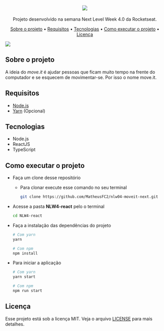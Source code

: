<h1 align="center"><img src="./img/logo.png" /></h1>

<p align="center">Projeto desenvolvido na semana Next Level Week 4.0 da Rocketseat.</p>

<p align="center">
  <a href="#sobre-o-projeto">Sobre o projeto</a> &#x2022;
  <a href="#requisitos">Requisitos</a> &#x2022;
  <a href="#tecnologias">Tecnologias</a> &#x2022;
  <a href="#como-executar-o-projeto">Como executar o projeto</a> &#x2022;
  <a href="#licenca">Licença</a>
</p>

<img align="center" src="./img/background.png" />

<h2 id="sobre-o-projeto">Sobre o projeto</h2>

A ideia do *move.it* é ajudar pessoas que ficam muito tempo na frente do computador e se esquecem de movimentar-se. Por isso o nome move.it.

<h2 id="requisitos">Requisitos</h2>

- <a href="https://nodejs.org">Node.js</a>
- <a href="https://classic.yarnpkg.com">Yarn</a> (Opcional)

<h2 id="tecnologias">Tecnologias</h2>

- Node.js
- ReactJS
- TypeScript

<h2 id="como-executar-o-projeto">Como executar o projeto</h2>

- Faça um clone desse repositório

  - Para clonar execute esse comando no seu terminal

    ```bash
    git clone https://github.com/MatheusFC2/nlw04-moveit-next.git
    ```

- Acesse a pasta **NLW4-react** pelo o terminal

  ```bash
  cd NLW4-react
  ```
- Faça a instalação das dependências do projeto

  ```bash
  # Com yarn
  yarn

  # Com npm
  npm install
  ```
- Para iniciar a aplicação

  ```bash
  # Com yarn
  yarn start

  # Com npm
  npm run start
  ```

<h2 id="licenca">Licença</h2>

Esse projeto está sob a licença MIT. Veja o arquivo <a href="./LICENSE">LICENSE</a> para mais detalhes.
